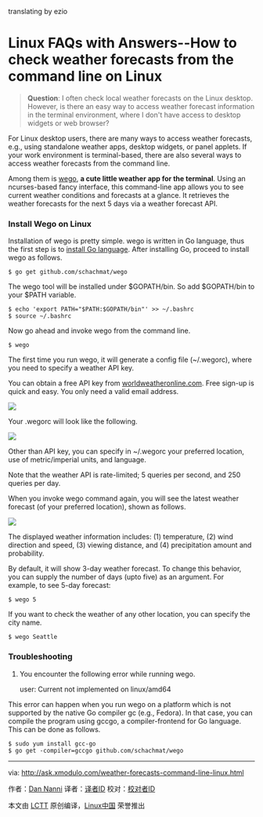 translating by ezio

Linux FAQs with Answers--How to check weather forecasts from the command line on Linux
================================================================================
> **Question**: I often check local weather forecasts on the Linux desktop. However, is there an easy way to access weather forecast information in the terminal environment, where I don't have access to desktop widgets or web browser?

For Linux desktop users, there are many ways to access weather forecasts, e.g., using standalone weather apps, desktop widgets, or panel applets. If your work environment is terminal-based, there are also several ways to access weather forecasts from the command line.

Among them is [wego][1], **a cute little weather app for the terminal**. Using an ncurses-based fancy interface, this command-line app allows you to see current weather conditions and forecasts at a glance. It retrieves the weather forecasts for the next 5 days via a weather forecast API.

### Install Wego on Linux ###

Installation of wego is pretty simple. wego is written in Go language, thus the first step is to [install Go language][2]. After installing Go, proceed to install wego as follows.

    $ go get github.com/schachmat/wego

The wego tool will be installed under $GOPATH/bin. So add $GOPATH/bin to your $PATH variable.

    $ echo 'export PATH="$PATH:$GOPATH/bin"' >> ~/.bashrc
    $ source ~/.bashrc

Now go ahead and invoke wego from the command line.

    $ wego

The first time you run wego, it will generate a config file (~/.wegorc), where you need to specify a weather API key.

You can obtain a free API key from [worldweatheronline.com][3]. Free sign-up is quick and easy. You only need a valid email address.

![](https://farm6.staticflickr.com/5781/21317466341_5a368b0d26_c.jpg)

Your .wegorc will look like the following.

![](https://farm6.staticflickr.com/5620/21121418558_df0d27cd0a_b.jpg)

Other than API key, you can specify in ~/.wegorc your preferred location, use of metric/imperial units, and language.

Note that the weather API is rate-limited; 5 queries per second, and 250 queries per day.

When you invoke wego command again, you will see the latest weather forecast (of your preferred location), shown as follows.

![](https://farm6.staticflickr.com/5776/21121218110_dd51e03ff4_c.jpg)

The displayed weather information includes: (1) temperature, (2) wind direction and speed, (3) viewing distance, and (4) precipitation amount and probability.

By default, it will show 3-day weather forecast. To change this behavior, you can supply the number of days (upto five) as an argument. For example, to see 5-day forecast:

    $ wego 5

If you want to check the weather of any other location, you can specify the city name.

    $ wego Seattle

### Troubleshooting ###

1. You encounter the following error while running wego.

    user: Current not implemented on linux/amd64

This error can happen when you run wego on a platform which is not supported by the native Go compiler gc (e.g., Fedora). In that case, you can compile the program using gccgo, a compiler-frontend for Go language. This can be done as follows.

    $ sudo yum install gcc-go
    $ go get -compiler=gccgo github.com/schachmat/wego

--------------------------------------------------------------------------------

via: http://ask.xmodulo.com/weather-forecasts-command-line-linux.html

作者：[Dan Nanni][a]
译者：[译者ID](https://github.com/译者ID)
校对：[校对者ID](https://github.com/校对者ID)

本文由 [LCTT](https://github.com/LCTT/TranslateProject) 原创编译，[Linux中国](https://linux.cn/) 荣誉推出

[a]:http://ask.xmodulo.com/author/nanni
[1]:https://github.com/schachmat/wego
[2]:http://ask.xmodulo.com/install-go-language-linux.html
[3]:https://developer.worldweatheronline.com/auth/register
